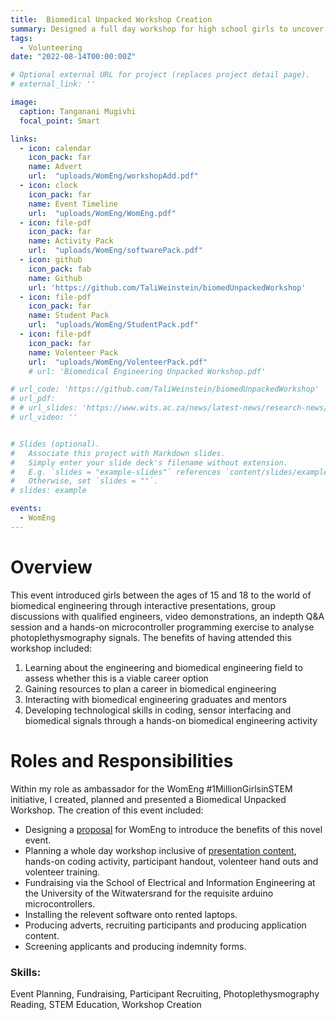 ```yaml
---
title:  Biomedical Unpacked Workshop Creation
summary: Designed a full day workshop for high school girls to uncover the field of biomedical engineering.
tags:
  - Volunteering
date: "2022-08-14T00:00:00Z"

# Optional external URL for project (replaces project detail page).
# external_link: ''

image:
  caption: Tanganani Mugivhi 
  focal_point: Smart

links:
  - icon: calendar
    icon_pack: far
    name: Advert
    url:  "uploads/WomEng/workshopAdd.pdf"
  - icon: clock
    icon_pack: far
    name: Event Timeline
    url:  "uploads/WomEng/WomEng.pdf"
  - icon: file-pdf
    icon_pack: far
    name: Activity Pack
    url:  "uploads/WomEng/softwarePack.pdf"
  - icon: github
    icon_pack: fab
    name: Github
    url: 'https://github.com/TaliWeinstein/biomedUnpackedWorkshop'
  - icon: file-pdf
    icon_pack: far
    name: Student Pack
    url:  "uploads/WomEng/StudentPack.pdf"
  - icon: file-pdf
    icon_pack: far
    name: Volenteer Pack
    url:  "uploads/WomEng/VolenteerPack.pdf"
    # url: 'Biomedical Engineering Unpacked Workshop.pdf'

# url_code: 'https://github.com/TaliWeinstein/biomedUnpackedWorkshop'
# url_pdf: 
# # url_slides: 'https://www.wits.ac.za/news/latest-news/research-news/2021/2021-11/eie-open-day-2021.html'
# url_video: ''


# Slides (optional).
#   Associate this project with Markdown slides.
#   Simply enter your slide deck's filename without extension.
#   E.g. `slides = "example-slides"` references `content/slides/example-slides.md`.
#   Otherwise, set `slides = ""`.
# slides: example

events:
  - WomEng
---
```


# Overview
This event introduced girls between the ages of 15 and 18 to the world of biomedical engineering through interactive presentations, group discussions with qualified engineers, video demonstrations, an indepth Q&A session and a hands-on microcontroller programming exercise to analyse photoplethysmography signals. The benefits of having attended this workshop included: <br/> 
1. Learning about the engineering and biomedical engineering field to assess whether
this is a viable career option <br/> 
2. Gaining resources to plan a career in biomedical engineering <br/> 
3. Interacting with biomedical engineering graduates and mentors <br/> 
4. Developing technological skills in coding, sensor interfacing and biomedical signals
through a hands-on biomedical engineering activity

# Roles and Responsibilities

Within my role as ambassador for the WomEng #1MillionGirlsinSTEM initiative, I created, planned and presented a Biomedical Unpacked Workshop. The creation of this event included:
- Designing a [proposal](proposal.pdf) for WomEng to introduce the benefits of this novel event.
- Planning a whole day workshop inclusive of [presentation content](/uploads/WomEng/slides.pdf), hands-on coding activity, participant handout, volenteer hand outs and volenteer training.
- Fundraising via the School of Electrical and Information Engineering at the University of the Witwatersrand for the requisite arduino microcontrollers.
- Installing the relevent software onto rented laptops.
- Producing adverts, recruiting participants and producing application content.
- Screening applicants and producing indemnity forms.


### Skills: 
Event Planning, Fundraising, Participant Recruiting, Photoplethysmography Reading, STEM Education, Workshop Creation